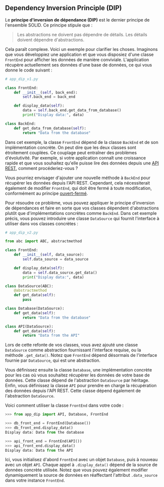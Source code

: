 ## Dependency Inversion Principle (DIP)

Le **principe d'inversion de dépendance (DIP)** est le dernier principe de 
l'ensemble SOLID. Ce principe stipule que :

> Les abstractions ne doivent pas dépendre de détails. 
> Les détails doivent dépendre d'abstractions.

Cela paraît complexe. Voici un exemple pour clarifier les choses. Imaginons 
que vous développiez une application et que vous disposiez d'une classe `FrontEnd` 
pour afficher les données de manière conviviale. L'application récupère actuellement 
ses données d'une base de données, ce qui vous donne le code suivant :

```python
# app_dip_v1.py

class FrontEnd:
    def __init__(self, back_end):
        self.back_end = back_end

    def display_data(self):
        data = self.back_end.get_data_from_database()
        print("Display data:", data)

class BackEnd:
    def get_data_from_database(self):
        return "Data from the database"
```

Dans cet exemple, la classe `FrontEnd` dépend de la classe `BackEnd` et de son 
implémentation concrète. On peut dire que les deux classes sont étroitement couplées. 
Ce couplage peut entraîner des problèmes d'évolutivité. Par exemple, si votre 
application connaît une croissance rapide et que vous souhaitez qu'elle puisse 
lire des données depuis une [API REST](https://realpython.com/api-integration-in-python/), 
comment procéderiez-vous ?

Vous pourriez envisager d'ajouter une nouvelle méthode à `BackEnd` pour récupérer les 
données depuis l'API REST. Cependant, cela nécessiterait également de modifier `FrontEnd`, 
qui doit être fermé à toute modification, conformément au principe 
[ouvert-fermé](./open-closed_principle.md).

Pour résoudre ce problème, vous pouvez appliquer le principe d'inversion de dépendances 
et faire en sorte que vos classes dépendent d'abstractions plutôt que d'implémentations 
concrètes comme `BackEnd`. Dans cet exemple précis, vous pouvez introduire une classe 
`DataSource` qui fournit l'interface à utiliser dans vos classes concrètes :

```python
# app_dip_v2.py

from abc import ABC, abstractmethod

class FrontEnd:
    def __init__(self, data_source):
        self.data_source = data_source

    def display_data(self):
        data = self.data_source.get_data()
        print("Display data:", data)

class DataSource(ABC):
    @abstractmethod
    def get_data(self):
        pass

class Database(DataSource):
    def get_data(self):
        return "Data from the database"

class API(DataSource):
    def get_data(self):
        return "Data from the API"
```

Lors de cette refonte de vos classes, vous avez ajouté une classe `DataSource` comme abstraction 
fournissant l'interface requise, ou la méthode `.get_data()`. Notez que `FrontEnd` dépend désormais 
de l'interface fournie par `DataSource`, qui est une abstraction.

Vous définissez ensuite la classe `Database`, une implémentation concrète pour les cas où vous 
souhaitez récupérer les données de votre base de données. Cette classe dépend de l'abstraction 
`DataSource` par héritage. Enfin, vous définissez la classe `API` pour prendre en charge la 
récupération des données depuis l'API REST. Cette classe dépend également de l'abstraction `DataSource`.

Voici comment utiliser la classe `FrontEnd` dans votre code :

```python
>>> from app_dip import API, Database, FrontEnd

>>> db_front_end = FrontEnd(Database())
>>> db_front_end.display_data()
Display data: Data from the database

>>> api_front_end = FrontEnd(API())
>>> api_front_end.display_data()
Display data: Data from the API
```

Ici, vous initialisez d'abord `FrontEnd` avec un objet `Database`, puis à nouveau avec un objet `API`. 
Chaque appel à `.display_data()` dépend de la source de données concrète utilisée. Notez que vous 
pouvez également modifier dynamiquement la source de données en réaffectant l'attribut `.data_source` 
dans votre instance `FrontEnd`.
